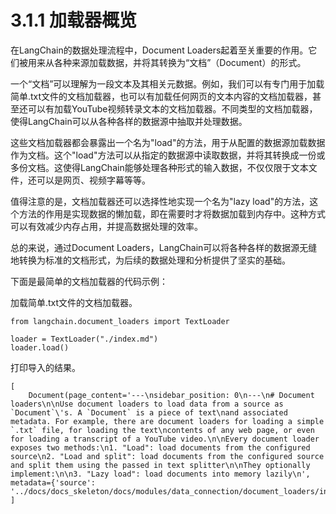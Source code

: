 # 3.1.1 加载器概览

在LangChain的数据处理流程中，Document Loaders起着至关重要的作用。它们被用来从各种来源加载数据，并将其转换为“文档”（Document）的形式。

一个“文档”可以理解为一段文本及其相关元数据。例如，我们可以有专门用于加载简单.txt文件的文档加载器，也可以有加载任何网页的文本内容的文档加载器，甚至还可以有加载YouTube视频转录文本的文档加载器。不同类型的文档加载器，使得LangChain可以从各种各样的数据源中抽取并处理数据。

这些文档加载器都会暴露出一个名为"load"的方法，用于从配置的数据源加载数据作为文档。这个"load"方法可以从指定的数据源中读取数据，并将其转换成一份或多份文档。这使得LangChain能够处理各种形式的输入数据，不仅仅限于文本文件，还可以是网页、视频字幕等等。

值得注意的是，文档加载器还可以选择性地实现一个名为"lazy load"的方法，这个方法的作用是实现数据的懒加载，即在需要时才将数据加载到内存中。这种方式可以有效减少内存占用，并提高数据处理的效率。

总的来说，通过Document Loaders，LangChain可以将各种各样的数据源无缝地转换为标准的文档形式，为后续的数据处理和分析提供了坚实的基础。

下面是最简单的文档加载器的代码示例：

加载简单.txt文件的文档加载器。

```
from langchain.document_loaders import TextLoader

loader = TextLoader("./index.md")
loader.load()

```
打印导入的结果。

```
[
    Document(page_content='---\nsidebar_position: 0\n---\n# Document loaders\n\nUse document loaders to load data from a source as `Document`\'s. A `Document` is a piece of text\nand associated metadata. For example, there are document loaders for loading a simple `.txt` file, for loading the text\ncontents of any web page, or even for loading a transcript of a YouTube video.\n\nEvery document loader exposes two methods:\n1. "Load": load documents from the configured source\n2. "Load and split": load documents from the configured source and split them using the passed in text splitter\n\nThey optionally implement:\n\n3. "Lazy load": load documents into memory lazily\n', metadata={'source': '../docs/docs_skeleton/docs/modules/data_connection/document_loaders/index.md'})
]
```